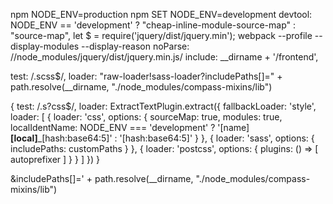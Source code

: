 npm NODE_ENV=production
npm SET NODE_ENV=development
devtool: NODE_ENV == 'development' ? "cheap-inline-module-source-map" : "source-map",
let $ = require('jquery/dist/jquery.min');
webpack --profile --display-modules --display-reason
noParse: /\/node_modules\/jquery\/dist\/jquery.min.js/
include: __dirname + '/frontend',

test: /\.scss$/, 
				loader: "raw-loader!sass-loader?includePaths[]=" + path.resolve(__dirname, "./node_modules/compass-mixins/lib")
				

{
  test: /\.s?css$/,
  loader: ExtractTextPlugin.extract({
      fallbackLoader: 'style',
      loader: [
          {
              loader: 'css',
              options: {
                  sourceMap: true,
                  modules: true,
                  localIdentName: NODE_ENV === 'development'
                      ? '[name]__[local]___[hash:base64:5]'
                      : '[hash:base64:5]'
              }
          },
          {
              loader: 'sass',
              options: {
                  includePaths: customPaths
              }
          },
          {
              loader: 'postcss',
              options: {
                  plugins: () => [
                      autoprefixer
                  ]
              }
          }
      ]
  })
}

&includePaths[]=' + path.resolve(__dirname, "./node_modules/compass-mixins/lib")
